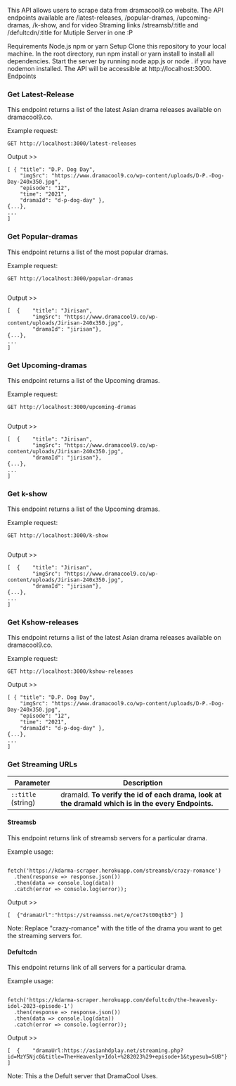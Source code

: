 This API allows users to scrape data from dramacool9.co website. The API endpoints available are /latest-releases, /popular-dramas, /upcoming-dramas, /k-show, and for video Straming links /streamsb/:title and /defultcdn/:title for Mutiple Server in one :P

Requirements
Node.js
npm or yarn
Setup
Clone this repository to your local machine.
In the root directory, run npm install or yarn install to install all dependencies.
Start the server by running node app.js or node . if you have nodemon installed.
The API will be accessible at http://localhost:3000.
Endpoints

### Get Latest-Release

This endpoint returns a list of the latest Asian drama releases available on dramacool9.co.

Example request:

```
GET http://localhost:3000/latest-releases

```

Output >>

```
[ { "title": "D.P. Dog Day",
    "imgSrc": "https://www.dramacool9.co/wp-content/uploads/D-P.-Dog-Day-240x350.jpg",
    "episode": "12",
    "time": "2021",
    "dramaId": "d-p-dog-day" },
{...},
...
]

```

### Get Popular-dramas

This endpoint returns a list of the most popular dramas.

Example request:

```
GET http://localhost:3000/popular-dramas


```

Output >>

```
[  {    "title": "Jirisan",
        "imgSrc": "https://www.dramacool9.co/wp-content/uploads/Jirisan-240x350.jpg",
        "dramaId": "jirisan"},
{...},
...
]

```

### Get Upcoming-dramas

This endpoint returns a list of the Upcoming dramas.

Example request:

```
GET http://localhost:3000/upcoming-dramas


```

Output >>

```
[  {    "title": "Jirisan",
        "imgSrc": "https://www.dramacool9.co/wp-content/uploads/Jirisan-240x350.jpg",
        "dramaId": "jirisan"},
{...},
...
]

```

### Get k-show

This endpoint returns a list of the Upcoming dramas.

Example request:

```
GET http://localhost:3000/k-show


```

Output >>

```
[  {    "title": "Jirisan",
        "imgSrc": "https://www.dramacool9.co/wp-content/uploads/Jirisan-240x350.jpg",
        "dramaId": "jirisan"},
{...},
...
]

```

### Get Kshow-releases

This endpoint returns a list of the latest Asian drama releases available on dramacool9.co.

Example request:

```
GET http://localhost:3000/kshow-releases

```

Output >>

```
[ { "title": "D.P. Dog Day",
    "imgSrc": "https://www.dramacool9.co/wp-content/uploads/D-P.-Dog-Day-240x350.jpg",
    "episode": "12",
    "time": "2021",
    "dramaId": "d-p-dog-day" },
{...},
...
]

```

### Get Streaming URLs

| Parameter          | Description                                                                                       |
| ------------------ | ------------------------------------------------------------------------------------------------- |
| `::title` (string) | dramaId. **To verify the id of each drama, look at the dramaId which is in the every Endpoints.** |

#### Streamsb

This endpoint returns link of streamsb servers for a particular drama.

Example usage:

```

fetch('https://kdarma-scraper.herokuapp.com/streamsb/crazy-romance')
  .then(response => response.json())
  .then(data => console.log(data))
  .catch(error => console.log(error));

```

Output >>

```
[  {"dramaUrl":"https://streamsss.net/e/cet7st00qtb3"} ]

```

Note: Replace "crazy-romance" with the title of the drama you want to get the streaming servers for.

#### Defultcdn

This endpoint returns link of all servers for a particular drama.

Example usage:

```

fetch('https://kdarma-scraper.herokuapp.com/defultcdn/the-heavenly-idol-2023-episode-1')
  .then(response => response.json())
  .then(data => console.log(data))
  .catch(error => console.log(error));

```

Output >>

```
[  {    "dramaUrl:https://asianhdplay.net/streaming.php?id=MzY5Njc0&title=The+Heavenly+Idol+%282023%29+episode+1&typesub=SUB"} ]

```

Note: This a the Defult server that DramaCool Uses.

